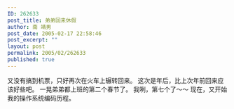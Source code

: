 ```yaml
---
ID: 262633
post_title: 弟弟回来休假
author: 南 靖男
post_date: 2005-02-17 22:58:46
post_excerpt: ""
layout: post
permalink: 2005/02/262633
published: true
---
```

又没有搞到机票，只好再次在火车上辗转回来。
这次是年后，比上次年前回来应该好些吧。
一晃弟弟都上班的第二个春节了。
我咧，第七个了～～
现在，又开始我的操作系统编码历程。